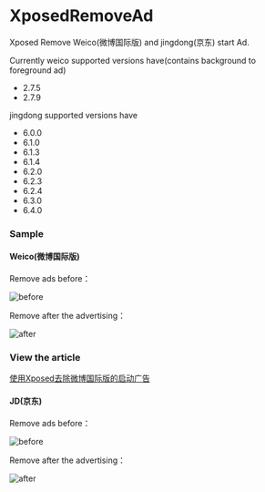 # XposedRemoveAd
Xposed Remove Weico(微博国际版) and jingdong(京东) start Ad.

Currently weico supported versions have(contains background to foreground ad)
- 2.7.5
- 2.7.9

jingdong supported versions have 
- 6.0.0
- 6.1.0
- 6.1.3
- 6.1.4
- 6.2.0
- 6.2.3
- 6.2.4
- 6.3.0
- 6.4.0

### Sample
#### Weico(微博国际版)

Remove ads before：

![before](http://ovlhlis72.bkt.clouddn.com/17-9-29/45001770.jpg)

Remove after the advertising：

![after](http://ovlhlis72.bkt.clouddn.com/17-9-29/10446189.jpg)
### View the article
[使用Xposed去除微博国际版的启动广告](https://www.jowanxu.top/2017/09/29/%E4%BD%BF%E7%94%A8Xposed%E5%8E%BB%E9%99%A4%E5%BE%AE%E5%8D%9A%E5%9B%BD%E9%99%85%E7%89%88%E7%9A%84%E5%90%AF%E5%8A%A8%E5%B9%BF%E5%91%8A/#more)


#### JD(京东)

Remove ads before：

![before](./20171011_085752.gif)

Remove after the advertising：

![after](./20171011_090144.gif)